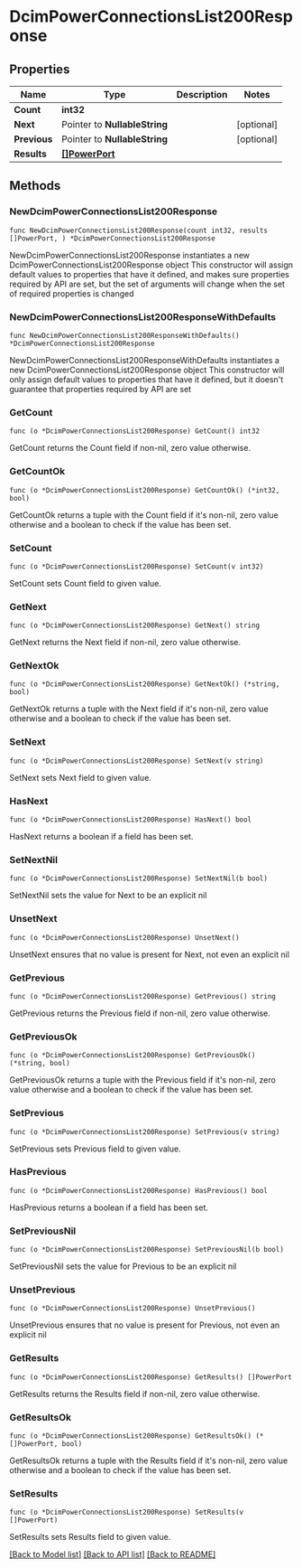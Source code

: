 # DcimPowerConnectionsList200Response

## Properties

Name | Type | Description | Notes
------------ | ------------- | ------------- | -------------
**Count** | **int32** |  | 
**Next** | Pointer to **NullableString** |  | [optional] 
**Previous** | Pointer to **NullableString** |  | [optional] 
**Results** | [**[]PowerPort**](PowerPort.md) |  | 

## Methods

### NewDcimPowerConnectionsList200Response

`func NewDcimPowerConnectionsList200Response(count int32, results []PowerPort, ) *DcimPowerConnectionsList200Response`

NewDcimPowerConnectionsList200Response instantiates a new DcimPowerConnectionsList200Response object
This constructor will assign default values to properties that have it defined,
and makes sure properties required by API are set, but the set of arguments
will change when the set of required properties is changed

### NewDcimPowerConnectionsList200ResponseWithDefaults

`func NewDcimPowerConnectionsList200ResponseWithDefaults() *DcimPowerConnectionsList200Response`

NewDcimPowerConnectionsList200ResponseWithDefaults instantiates a new DcimPowerConnectionsList200Response object
This constructor will only assign default values to properties that have it defined,
but it doesn't guarantee that properties required by API are set

### GetCount

`func (o *DcimPowerConnectionsList200Response) GetCount() int32`

GetCount returns the Count field if non-nil, zero value otherwise.

### GetCountOk

`func (o *DcimPowerConnectionsList200Response) GetCountOk() (*int32, bool)`

GetCountOk returns a tuple with the Count field if it's non-nil, zero value otherwise
and a boolean to check if the value has been set.

### SetCount

`func (o *DcimPowerConnectionsList200Response) SetCount(v int32)`

SetCount sets Count field to given value.


### GetNext

`func (o *DcimPowerConnectionsList200Response) GetNext() string`

GetNext returns the Next field if non-nil, zero value otherwise.

### GetNextOk

`func (o *DcimPowerConnectionsList200Response) GetNextOk() (*string, bool)`

GetNextOk returns a tuple with the Next field if it's non-nil, zero value otherwise
and a boolean to check if the value has been set.

### SetNext

`func (o *DcimPowerConnectionsList200Response) SetNext(v string)`

SetNext sets Next field to given value.

### HasNext

`func (o *DcimPowerConnectionsList200Response) HasNext() bool`

HasNext returns a boolean if a field has been set.

### SetNextNil

`func (o *DcimPowerConnectionsList200Response) SetNextNil(b bool)`

 SetNextNil sets the value for Next to be an explicit nil

### UnsetNext
`func (o *DcimPowerConnectionsList200Response) UnsetNext()`

UnsetNext ensures that no value is present for Next, not even an explicit nil
### GetPrevious

`func (o *DcimPowerConnectionsList200Response) GetPrevious() string`

GetPrevious returns the Previous field if non-nil, zero value otherwise.

### GetPreviousOk

`func (o *DcimPowerConnectionsList200Response) GetPreviousOk() (*string, bool)`

GetPreviousOk returns a tuple with the Previous field if it's non-nil, zero value otherwise
and a boolean to check if the value has been set.

### SetPrevious

`func (o *DcimPowerConnectionsList200Response) SetPrevious(v string)`

SetPrevious sets Previous field to given value.

### HasPrevious

`func (o *DcimPowerConnectionsList200Response) HasPrevious() bool`

HasPrevious returns a boolean if a field has been set.

### SetPreviousNil

`func (o *DcimPowerConnectionsList200Response) SetPreviousNil(b bool)`

 SetPreviousNil sets the value for Previous to be an explicit nil

### UnsetPrevious
`func (o *DcimPowerConnectionsList200Response) UnsetPrevious()`

UnsetPrevious ensures that no value is present for Previous, not even an explicit nil
### GetResults

`func (o *DcimPowerConnectionsList200Response) GetResults() []PowerPort`

GetResults returns the Results field if non-nil, zero value otherwise.

### GetResultsOk

`func (o *DcimPowerConnectionsList200Response) GetResultsOk() (*[]PowerPort, bool)`

GetResultsOk returns a tuple with the Results field if it's non-nil, zero value otherwise
and a boolean to check if the value has been set.

### SetResults

`func (o *DcimPowerConnectionsList200Response) SetResults(v []PowerPort)`

SetResults sets Results field to given value.



[[Back to Model list]](../README.md#documentation-for-models) [[Back to API list]](../README.md#documentation-for-api-endpoints) [[Back to README]](../README.md)


